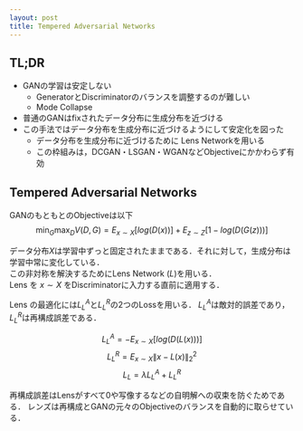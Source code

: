 ```yaml
---
layout: post
title: Tempered Adversarial Networks
---
```


## TL;DR
* GANの学習は安定しない
  * GeneratorとDiscriminatorのバランスを調整するのが難しい
  * Mode Collapse
* 普通のGANはfixされたデータ分布に生成分布を近づける
* この手法ではデータ分布を生成分布に近づけるようにして安定化を図った
  * データ分布を生成分布に近づけるために Lens Networkを用いる
  * この枠組みは，DCGAN・LSGAN・WGANなどObjectiveにかかわらず有効

## Tempered Adversarial Networks
GANのもともとのObjectiveは以下
$$ \min_G\max_DV(D,G)=E_{x\sim{X}}[log(D(x))]+E_{z\sim{Z}}[1-log(D(G(z)))]$$

データ分布$X$は学習中ずっと固定されたままである．それに対して，生成分布は学習中常に変化している．  
この非対称を解決するためにLens Network ($L$)を用いる．  
Lens を $x\sim{X}$ をDiscriminatorに入力する直前に適用する．
<img src>

Lens の最適化には$L^A_L$と$L^R_L$の2つのLossを用いる．
$L^A_L$は敵対的誤差であり，$L^R_L$は再構成誤差である．

$$ L^A_L=-E_{x\sim{X}}[log(D(L(x)))]$$
$$ L^R_L=E_{x\sim{X}}\|x-L(x)\|^2_2 $$
$$ L_L=\lambda L^A_L+L^R_L $$

再構成誤差はLensがすべて0や写像するなどの自明解への収束を防ぐためである．
レンズは再構成とGANの元々のObjectiveのバランスを自動的に取らせている．
